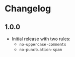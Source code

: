 # Changelog

## 1.0.0
- Initial release with two rules:
  - `no-uppercase-comments`
  - `no-punctuation-spam`

